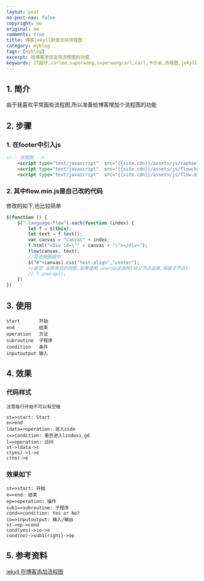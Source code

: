 ```yaml
---
layout: post
no-post-nav: false 
copyright: me
original: me
comments: true
title: 博客jekyll新增支持流程图
category: myblog
tags: [myblog]
excerpt: 给博客添加支持流程图的功能
keywords: IT超仔,carlme,superwang,superwangcarl,carl,卡尔米,流程图,jekyll
---
```




## 1. 简介

由于我喜欢平常画些流程图,所以准备给博客增加个流程图的功能

## 2. 步骤

### 1. 在footer中引入js

```html
<!-- 流程图 -->
    <script type="text/javascript"  src="{{site.cdn}}/assets/js/raphael.min.js"></script>
    <script type="text/javascript"  src="{{site.cdn}}/assets/js/flowchart.min.js"></script>
    <script type="text/javascript"  src="{{site.cdn}}/assets/js/flow.min.js"></script>
```

### 2. 其中flow.min.js是自己改的代码

修改的如下,也比较简单

```javascript
$(function () {
    $(".language-flow").each(function (index) {
        let f = $(this);
        let text = f.text();
        var canvas = "canvas" + index;
        f.html("<div id=\"" + canvas + "\"></div>");
        flow(canvas, text);
        //将流程图居中
        $("#"+canvas).css("text-align","center");
        //是否 去除背后的阴影,如果使用 unwrap这去除(将父节点去除,保留子节点)
        // f.unwrap();
    })
})
```

## 3. 使用

```
start		开始
end			结束
operation	方法
subroutine	子程序
condition	条件
inputoutput	输入
```

## 4. 效果

### 代码样式

`注意每行开始不可以有空格`

```
st=>start: Start
e=>end
ldata=>operation: 进入csdn
c=>condition: 是否进入lindexi_gd
l=>operation: 访问
st->ldata->c
c(yes)->l->e
c(no)->e
```

### 效果如下

```flow
st=>start: 开始
e=>end: 结束
op=>operation: 操作
sub1=>subroutine: 子程序
cond=>condition: Yes or No?
io=>inputoutput: 输入/输出
st->op->cond
cond(yes)->io->e
cond(no)->sub1(right)->op
```

## 5. 参考资料

[jekyll 在博客添加流程图](https://cloud.tencent.com/developer/article/1341629)